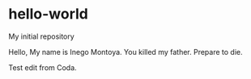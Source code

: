 # hello-world
My initial repository

Hello,
My name is Inego Montoya. You killed my father. Prepare to die.

Test edit from Coda.
